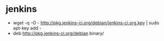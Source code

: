 # jenkins
* wget -q -O - http://pkg.jenkins-ci.org/debian/jenkins-ci.org.key | sudo apt-key add -
* deb http://pkg.jenkins-ci.org/debian binary/
